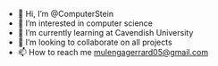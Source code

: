 - 👋 Hi, I’m @ComputerStein
- 👀 I’m interested in computer science
- 🌱 I’m currently learning at Cavendish University
- 💞️ I’m looking to collaborate on all projects
- 📫 How to reach me mulengagerrard05@gmail.com

<!---
ComputerStein/ComputerStein is a ✨ special ✨ repository because its `README.md` (this file) appears on your GitHub profile.
You can click the Preview link to take a look at your changes.
--->
